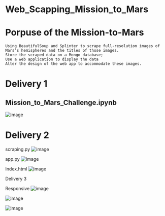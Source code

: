 # Web_Scapping_Mission_to_Mars

# Porpuse of the Mission-to-Mars

    Using BeautifulSoup and Splinter to scrape full-resolution images of Mars’s hemispheres and the titles of those images.
    Store the scraped data on a Mongo database;
    Use a web application to display the data
    Alter the design of the web app to accommodate these images.

# Delivery 1

## Mission_to_Mars_Challenge.ipynb
![image](https://user-images.githubusercontent.com/100442163/168448005-c849375a-88a9-41d7-b78b-e29aeb020b7e.png)


# Delivery 2

scraping.py
![image](https://user-images.githubusercontent.com/100442163/168447996-c4f53468-f13c-4bbc-b693-6592941361ac.png)

app.py
![image](https://user-images.githubusercontent.com/100442163/168448038-c89ca3a8-22a6-43ba-914b-c23e53324693.png)

Index.html
![image](https://user-images.githubusercontent.com/100442163/168448057-736f9027-7eeb-4e91-97d3-55fbf5f68c12.png)

Delivery 3

Responsive
![image](https://user-images.githubusercontent.com/100442163/168448109-9fe9dda8-90ec-4838-a6e1-40c04edc7b12.png)


![image](https://user-images.githubusercontent.com/100442163/168448094-e1362c58-8025-46ed-8ca8-3d32e35bce9b.png)

![image](https://user-images.githubusercontent.com/100442163/168448118-910a8d46-bcd2-4720-955c-7d6c4afee7fb.png)


